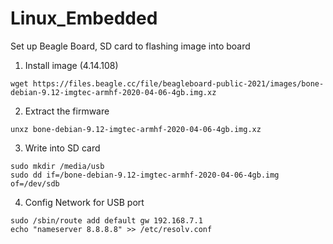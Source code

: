 # Linux_Embedded
Set up Beagle Board, SD card to flashing image into board
1. Install image (4.14.108)
```
wget https://files.beagle.cc/file/beagleboard-public-2021/images/bone-debian-9.12-imgtec-armhf-2020-04-06-4gb.img.xz
```
2. Extract the firmware
```
unxz bone-debian-9.12-imgtec-armhf-2020-04-06-4gb.img.xz
```
3. Write into SD card
```
sudo mkdir /media/usb
sudo dd if=/bone-debian-9.12-imgtec-armhf-2020-04-06-4gb.img of=/dev/sdb
```
4. Config Network for USB port
```
sudo /sbin/route add default gw 192.168.7.1
echo "nameserver 8.8.8.8" >> /etc/resolv.conf
```
